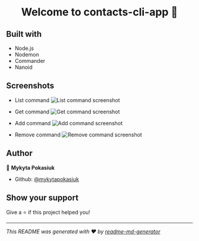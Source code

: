 <h1 align="center">Welcome to contacts-cli-app 👋</h1>

## Built with

-   Node.js
-   Nodemon
-   Commander
-   Nanoid

## Screenshots

-   List command
    ![List command screenshot](https://api.monosnap.com/file/download?id=s6ItubEIBVmVYIQi5vIJcnVst2TcLb)

-   Get command
    ![Get command screenshot](https://api.monosnap.com/file/download?id=i89p63REcM0hStv6qMIcX5UY4OXUCI)

-   Add command
    ![Add command screenshot](https://api.monosnap.com/file/download?id=dnt48sWhOy6HIMOslLQ6VBfucdcmNX)

-   Remove command
    ![Remove command screenshot](https://api.monosnap.com/file/download?id=Qukjnf7qYkED9d9y4qaoiaz6ebQiRB)

## Author

👤 **Mykyta Pokasiuk**

-   Github: [@mykytapokasiuk](https://github.com/mykytapokasiuk)

## Show your support

Give a ⭐️ if this project helped you!

---

_This README was generated with ❤️ by [readme-md-generator](https://github.com/kefranabg/readme-md-generator)_
